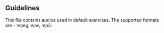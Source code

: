 ## Guidelines
This file contains audios used in default exercises. The supported formats are - mpeg, wav, mp3.